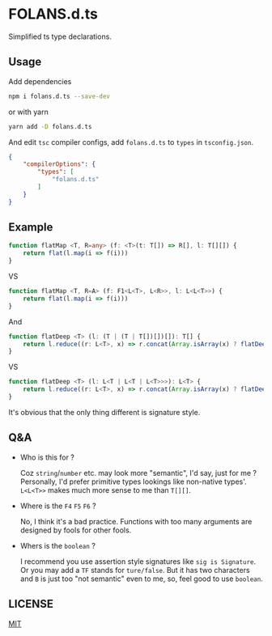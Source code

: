 # FOLANS.d.ts

Simplified ts type declarations.

## Usage

Add dependencies

```bash
npm i folans.d.ts --save-dev
```

or with yarn

```bash
yarn add -D folans.d.ts
```

And edit `tsc` compiler configs, add `folans.d.ts` to `types` in `tsconfig.json`.

```json
{
    "compilerOptions": {
        "types": [
            "folans.d.ts"
        ]
    }
}
```

## Example

```typescript
function flatMap <T, R=any> (f: <T>(t: T[]) => R[], l: T[][]) {
    return flat(l.map(i => f(i)))
}
```

VS

```typescript
function flatMap <T, R=A> (f: F1<L<T>, L<R>>, l: L<L<T>>) {
    return flat(l.map(i => f(i)))
}
```

And

```typescript
function flatDeep <T> (l: (T | (T | T[])[])[]): T[] {
    return l.reduce((r: L<T>, x) => r.concat(Array.isArray(x) ? flatDeep(x) : x), [])
}
```

VS

```typescript
function flatDeep <T> (l: L<T | L<T | L<T>>>): L<T> {
    return l.reduce((r: L<T>, x) => r.concat(Array.isArray(x) ? flatDeep(x) : x), [])
}
```

It's obvious that the only thing different is signature style.

## Q&A

- Who is this for ?

  Coz `string`/`number` etc. may look more "semantic", I'd say, just for me ? Personally, I'd prefer primitive types lookings like non-native types'. `L<L<T>>` makes much more sense to me than `T[][]`.

- Where is the `F4` `F5` `F6` ?

  No, I think it's a bad practice. Functions with too many arguments are designed by fools for other fools.

- Whers is the `boolean` ?

  I recommend you use assertion style signatures like `sig is Signature`. Or you may add a `TF` stands for `ture/false`.
  But it has two characters and `B` is just too "not semantic" even to me, so, feel good to use `boolean`.

## LICENSE

[MIT](./LICENSE)
